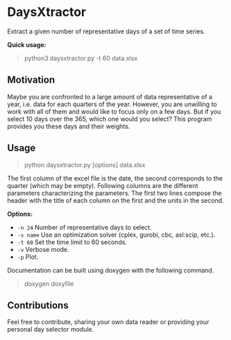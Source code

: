 DaysXtractor
=============
Extract a given number of representative days of a set of time series.

**Quick usage:**
> python3 daysxtractor.py -t 60 data.xlsx

Motivation
----------
Maybe you are confronted to a large amount of data representative of a year, i.e. data for each quarters of the year. However, you are unwilling to work with all of them and would like to focus only on a few days. But if you select 10 days over the 365, which one would you select? This program provides you these days and their weights. 

Usage
--------
> python daysxtractor.py [options] data.xlsx

The first column of the excel file is the date, the second corresponds to the quarter (which may be empty).
Following columns are the different parameters characterizing the parameters.
The first two lines compose the header with the title of each column on the first and the units in the second.

**Options:**
- `-n 24`		Number of representative days to select.
- `-s name`		Use an optimization solver (cplex, gurobi, cbc, asl:scip, etc.).
- `-t 60`		Set the time limit to 60 seconds.
- `-v`			Verbose mode.
- `-p`			Plot.


Documentation can be built using doxygen with the following command.
> doxygen doxyfile

Contributions
-------------
Feel free to contribute, sharing your own data reader or providing your personal day selector module.
